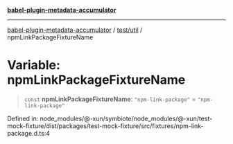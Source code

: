 [**babel-plugin-metadata-accumulator**](../../../README.md)

***

[babel-plugin-metadata-accumulator](../../../README.md) / [test/util](../README.md) / npmLinkPackageFixtureName

# Variable: npmLinkPackageFixtureName

> `const` **npmLinkPackageFixtureName**: `"npm-link-package"` = `"npm-link-package"`

Defined in: node\_modules/@-xun/symbiote/node\_modules/@-xun/test-mock-fixture/dist/packages/test-mock-fixture/src/fixtures/npm-link-package.d.ts:4
